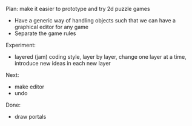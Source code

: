 Plan: make it easier to prototype and try 2d puzzle games
- Have a generic way of handling objects such that we can have a graphical editor for any game
- Separate the game rules

Experiment:

- layered (jam) coding style, layer by layer, change one layer at a time, introduce new ideas in each new layer


Next:
- make editor
- undo

Done:
- draw portals
